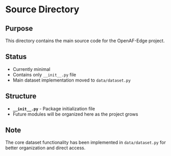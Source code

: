 # Source Directory

## Purpose
This directory contains the main source code for the OpenAF-Edge project.

## Status
- Currently minimal
- Contains only `__init__.py` file
- Main dataset implementation moved to `data/dataset.py`

## Structure
- **`__init__.py`** - Package initialization file
- Future modules will be organized here as the project grows

## Note
The core dataset functionality has been implemented in `data/dataset.py` for better organization and direct access. 